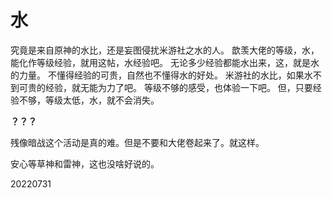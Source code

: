 # 水

究竟是来自原神的水比，还是妄图侵扰米游社之水的人。 歆羡大佬的等级，水，能化作等级经验，就用这帖，水经验吧。 无论多少经验都能水出来，这，就是水的力量。 不懂得经验的可贵，自然也不懂得水的好处。 米游社的水比，如果水不到可贵的经验，就无能为力了吧。 等级不够的感受，也体验一下吧。 但，只要经验不够，等级太低，水，就不会消失。

**？？？**

残像暗战这个活动是真的难。但是不要和大佬卷起来了。就这样。

安心等草神和雷神，这也没啥好说的。

20220731